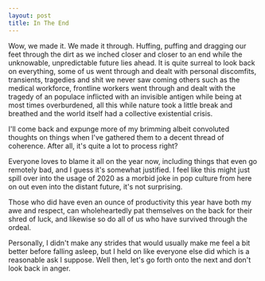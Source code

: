 ```yaml
---
layout: post
title: In The End
---
```

Wow, we made it. We made it through. Huffing, puffing and dragging our feet through the dirt as we inched closer and closer to an end while the unknowable, unpredictable future lies ahead. It is quite surreal to look back on everything, some of us went through and dealt with personal discomfits, transients, tragedies and shit we never saw coming others such as the medical workforce, frontline workers went through and dealt with the tragedy of an populace inflicted with an invisible antigen while being at most times overburdened, all this while nature took a little break and breathed and the world itself had a collective existential crisis.

I'll come back and expunge more of my brimming albeit convoluted thoughts on things when I've gathered them to a decent thread of coherence. After all, it's quite a lot to process right?

Everyone loves to blame it all on the year now, including things that even go remotely bad, and I guess it's somewhat justified. I feel like this might just spill over into the usage of 2020 as a morbid joke in pop culture from here on out even into the distant future, it's not surprising. 

Those who did have even an ounce of productivity this year have both my awe and respect, can wholeheartedly pat themselves on the back for their shred of luck, and likewise so do all of us who have survived through the ordeal.

Personally, I didn't make any strides that would usually make me feel a bit better before falling asleep, but I held on like everyone else did which is a reasonable ask I suppose. Well then, let's go forth onto the next and don't look back in anger.
